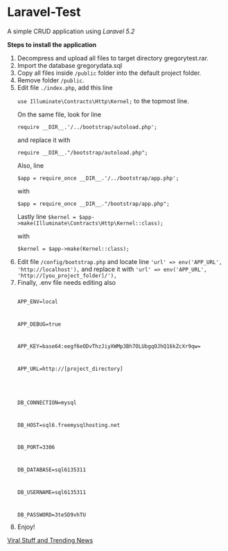 # <strong>Laravel-Test</strong>
A simple CRUD application using <em>Laravel 5.2</em>

<b>Steps to install the application</b>
<ol>
<li>Decompress and upload all files to target directory gregorytest.rar.</li>
<li>Import the database gregorydata.sql</li>
<li>Copy all files inside <code>/public</code> folder into the default project folder.</li>
<li>Remove folder <code>/public</code>.</li>
<li>Edit file <code>./index.php</code>,  add this line   
      <p><code>use Illuminate\Contracts\Http\Kernel;</code>  to the topmost line.</p>
 <p> On the same file, look for line </p>
     <p> <code>require __DIR__.'/../bootstrap/autoload.php';</code></p>
 <p> and replace it with</p>
      <p><code>require __DIR__."/bootstrap/autoload.php";</code></p>
  <p>Also, line </p>
    <p>  <code>$app = require_once __DIR__.'/../bootstrap/app.php';</code></p>
 <p> with</p>
     <p> <code>$app = require_once __DIR__."/bootstrap/app.php";</code></p>
 <p> Lastly line <code>$kernel = $app->make(Illuminate\Contracts\Http\Kernel::class);</code> </p>
  <p>  with </p>
    <p>  <code>$kernel = $app->make(Kernel::class);</code></p>
<li>Edit file <code>/config/bootstrap.php</code> and locate line 
    <code>'url' => env('APP_URL', 'http://localhost'),</code>
and replace it with
<code>'url' => env('APP_URL', 'http://[you_project_folder]/'),</code></li>
<li>Finally, .env file needs editing also<br /><code>
<p>APP_ENV=local</p>
<p>APP_DEBUG=true</p>
<p>APP_KEY=base64:eegf6eODvThzJiyXWMp3Bh7OLUbgqOJhQ16kZcXr9qw=</p>
<p>APP_URL=http://[project_directory]</p>
<p></p>
<p>DB_CONNECTION=mysql</p>
<p>DB_HOST=sql6.freemysqlhosting.net</p>
<p>DB_PORT=3306</p>
<p>DB_DATABASE=sql6135311</p>
<p>DB_USERNAME=sql6135311</p>
<p>DB_PASSWORD=3te5D9vhTU</p></code></li>
<li>Enjoy!</li>
</ol>
<a href="tickageekviral.blogspot.com" target="_blank">Viral Stuff and Trending News</a>

